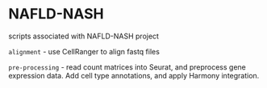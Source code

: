 # NAFLD-NASH
scripts associated with NAFLD-NASH project

`alignment` - use CellRanger to align fastq files

`pre-processing` - read count matrices into Seurat, and preprocess gene expression data. Add cell type annotations, and apply Harmony integration.
